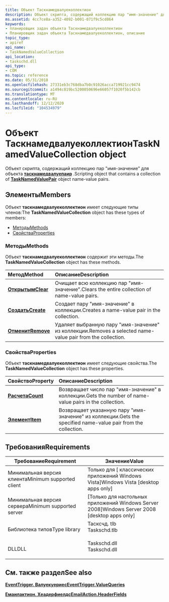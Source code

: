 ```yaml
---
title: Объект Таскнамедвалуеколлектион
description: Объект скрипта, содержащий коллекцию пар "имя-значение" для объекта Таскнамедвалуепаир.
ms.assetid: 4cc7ce8a-a352-4092-b001-071f9c5cd864
keywords:
- планировщик задач объекта Таскнамедвалуеколлектион
- Планировщик задач объекта Таскнамедвалуеколлектион, описание
topic_type:
- apiref
api_name:
- TaskNamedValueCollection
api_location:
- taskschd.dll
api_type:
- COM
ms.topic: reference
ms.date: 05/31/2018
ms.openlocfilehash: 27331eb3c768dba7b0c91026acca719921cc9474
ms.sourcegitcommit: a1494c819bc5200050696e66057f1020f5b142cb
ms.translationtype: MT
ms.contentlocale: ru-RU
ms.lasthandoff: 12/12/2020
ms.locfileid: "104534979"
---
```

# <a name="tasknamedvaluecollection-object"></a><span data-ttu-id="77bdb-105">Объект Таскнамедвалуеколлектион</span><span class="sxs-lookup"><span data-stu-id="77bdb-105">TaskNamedValueCollection object</span></span>

<span data-ttu-id="77bdb-106">Объект скрипта, содержащий коллекцию пар "имя-значение" для объекта [**таскнамедвалуепаир**](tasknamedvaluepair.md) .</span><span class="sxs-lookup"><span data-stu-id="77bdb-106">Scripting object that contains a collection of [**TaskNamedValuePair**](tasknamedvaluepair.md) object name-value pairs.</span></span>

## <a name="members"></a><span data-ttu-id="77bdb-107">Элементы</span><span class="sxs-lookup"><span data-stu-id="77bdb-107">Members</span></span>

<span data-ttu-id="77bdb-108">Объект **таскнамедвалуеколлектион** имеет следующие типы членов:</span><span class="sxs-lookup"><span data-stu-id="77bdb-108">The **TaskNamedValueCollection** object has these types of members:</span></span>

-   [<span data-ttu-id="77bdb-109">Методы</span><span class="sxs-lookup"><span data-stu-id="77bdb-109">Methods</span></span>](#methods)
-   [<span data-ttu-id="77bdb-110">Свойства</span><span class="sxs-lookup"><span data-stu-id="77bdb-110">Properties</span></span>](#properties)

### <a name="methods"></a><span data-ttu-id="77bdb-111">Методы</span><span class="sxs-lookup"><span data-stu-id="77bdb-111">Methods</span></span>

<span data-ttu-id="77bdb-112">Объект **таскнамедвалуеколлектион** содержит эти методы.</span><span class="sxs-lookup"><span data-stu-id="77bdb-112">The **TaskNamedValueCollection** object has these methods.</span></span>



| <span data-ttu-id="77bdb-113">Метод</span><span class="sxs-lookup"><span data-stu-id="77bdb-113">Method</span></span>                                            | <span data-ttu-id="77bdb-114">Описание</span><span class="sxs-lookup"><span data-stu-id="77bdb-114">Description</span></span>                                                        |
|:--------------------------------------------------|:-------------------------------------------------------------------|
| [<span data-ttu-id="77bdb-115">**Открытым**</span><span class="sxs-lookup"><span data-stu-id="77bdb-115">**Clear**</span></span>](tasknamedvaluecollection-clear.md)   | <span data-ttu-id="77bdb-116">Очищает всю коллекцию пар "имя-значение".</span><span class="sxs-lookup"><span data-stu-id="77bdb-116">Clears the entire collection of name-value pairs.</span></span><br/>       |
| [<span data-ttu-id="77bdb-117">**Создать**</span><span class="sxs-lookup"><span data-stu-id="77bdb-117">**Create**</span></span>](tasknamedvaluecollection-create.md) | <span data-ttu-id="77bdb-118">Создает пару "имя-значение" в коллекции.</span><span class="sxs-lookup"><span data-stu-id="77bdb-118">Creates a name-value pair in the collection.</span></span><br/>            |
| [<span data-ttu-id="77bdb-119">**Отменит**</span><span class="sxs-lookup"><span data-stu-id="77bdb-119">**Remove**</span></span>](tasknamedvaluecollection-remove.md) | <span data-ttu-id="77bdb-120">Удаляет выбранную пару "имя-значение" из коллекции.</span><span class="sxs-lookup"><span data-stu-id="77bdb-120">Removes a selected name-value pair from the collection.</span></span><br/> |



 

### <a name="properties"></a><span data-ttu-id="77bdb-121">Свойства</span><span class="sxs-lookup"><span data-stu-id="77bdb-121">Properties</span></span>

<span data-ttu-id="77bdb-122">Объект **таскнамедвалуеколлектион** имеет следующие свойства.</span><span class="sxs-lookup"><span data-stu-id="77bdb-122">The **TaskNamedValueCollection** object has these properties.</span></span>



| <span data-ttu-id="77bdb-123">Свойство</span><span class="sxs-lookup"><span data-stu-id="77bdb-123">Property</span></span>                                                   | <span data-ttu-id="77bdb-124">Описание</span><span class="sxs-lookup"><span data-stu-id="77bdb-124">Description</span></span>                                                        |
|:-----------------------------------------------------------|:-------------------------------------------------------------------|
| [<span data-ttu-id="77bdb-125">**Расчета**</span><span class="sxs-lookup"><span data-stu-id="77bdb-125">**Count**</span></span>](tasknamedvaluecollection-count.md)<br/> | <span data-ttu-id="77bdb-126">Возвращает число пар "имя-значение" в коллекции.</span><span class="sxs-lookup"><span data-stu-id="77bdb-126">Gets the number of name-value pairs in the collection.</span></span><br/>  |
| [<span data-ttu-id="77bdb-127">**Элемент**</span><span class="sxs-lookup"><span data-stu-id="77bdb-127">**Item**</span></span>](tasknamedvaluecollection-item.md)<br/>   | <span data-ttu-id="77bdb-128">Возвращает указанную пару "имя-значение" из коллекции.</span><span class="sxs-lookup"><span data-stu-id="77bdb-128">Gets the specified name-value pair from the collection.</span></span><br/> |



 

## <a name="requirements"></a><span data-ttu-id="77bdb-129">Требования</span><span class="sxs-lookup"><span data-stu-id="77bdb-129">Requirements</span></span>



| <span data-ttu-id="77bdb-130">Требование</span><span class="sxs-lookup"><span data-stu-id="77bdb-130">Requirement</span></span> | <span data-ttu-id="77bdb-131">Значение</span><span class="sxs-lookup"><span data-stu-id="77bdb-131">Value</span></span> |
|-------------------------------------|-----------------------------------------------------------------------------------------|
| <span data-ttu-id="77bdb-132">Минимальная версия клиента</span><span class="sxs-lookup"><span data-stu-id="77bdb-132">Minimum supported client</span></span><br/> | <span data-ttu-id="77bdb-133">Только для \[ классических приложений Windows Vista\]</span><span class="sxs-lookup"><span data-stu-id="77bdb-133">Windows Vista \[desktop apps only\]</span></span><br/>                                          |
| <span data-ttu-id="77bdb-134">Минимальная версия сервера</span><span class="sxs-lookup"><span data-stu-id="77bdb-134">Minimum supported server</span></span><br/> | <span data-ttu-id="77bdb-135">\[Только для настольных приложений Windows Server 2008\]</span><span class="sxs-lookup"><span data-stu-id="77bdb-135">Windows Server 2008 \[desktop apps only\]</span></span><br/>                                    |
| <span data-ttu-id="77bdb-136">Библиотека типов</span><span class="sxs-lookup"><span data-stu-id="77bdb-136">Type library</span></span><br/>             | <dl> <span data-ttu-id="77bdb-137"><dt>Тасксчд. tlb</dt></span><span class="sxs-lookup"><span data-stu-id="77bdb-137"><dt>Taskschd.tlb</dt></span></span> </dl> |
| <span data-ttu-id="77bdb-138">DLL</span><span class="sxs-lookup"><span data-stu-id="77bdb-138">DLL</span></span><br/>                      | <dl> <span data-ttu-id="77bdb-139"><dt>Taskschd.dll</dt></span><span class="sxs-lookup"><span data-stu-id="77bdb-139"><dt>Taskschd.dll</dt></span></span> </dl> |



## <a name="see-also"></a><span data-ttu-id="77bdb-140">См. также раздел</span><span class="sxs-lookup"><span data-stu-id="77bdb-140">See also</span></span>

<dl> <dt>

[<span data-ttu-id="77bdb-141">**EventTrigger. Валуекуериес**</span><span class="sxs-lookup"><span data-stu-id="77bdb-141">**EventTrigger.ValueQueries**</span></span>](eventtrigger-valuequeries.md)
</dt> <dt>

[<span data-ttu-id="77bdb-142">**Емаилактион. Хеадерфиелдс**</span><span class="sxs-lookup"><span data-stu-id="77bdb-142">**EmailAction.HeaderFields**</span></span>](emailaction-headerfields.md)
</dt> </dl>

 

 





